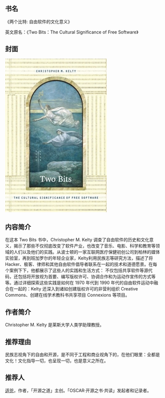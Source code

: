 ##  书名

《两个比特: 自由软件的文化意义》

英文原名：《Two Bits：The Cultural Significance of Free Software》

## 封面

![](./face-image/two-bits.jpg)

## 内容简介

在这本 Two Bits 书中，Christopher M. Kelty 调查了自由软件的历史和文化意义，揭示了那些不仅彻底改变了软件产业，也改变了音乐、电影、科学和教育等领域的人们以及他们的实践。从波士顿的一家互联网医疗保健初创公司到柏林的媒体实验室，再到班加罗尔的年轻企业家，Kelty利用民族志等研究方法，描述了将Hacker、极客、律师和其他自由软件倡导者联系在一起的技术和道德愿景。在每个案例下下，他都展示了这些人的实践和生活方式： 不仅包括共享软件等源代码，还包括将开放视为首要、编写版权许可、协调合作和为运动作宣传的方式等等。通过详细探索这些实践是如何在 1970 年代到 1990 年代的自由软件运动中融合在一起的：Kelty 还深入到诸如创建版权许可的非营利组织 Creative Commons、创建在线学术教科书共享项目 Connexions 等项目。

## 作者简介

Christopher M. Kelty 是莱斯大学人类学助理教授。

## 推荐理由

民族志视角下的自由和开源，是不同于工程和商业视角下的，在他们眼里：全都是文化！文化指导一切，也呈现一切，也是意义之所在。

## 推荐人

[适兕](https://opensourceway.community/all_about_kuosi)，作者，「开源之道」主创。「OSCAR·开源之书·共读」发起者和记录者。